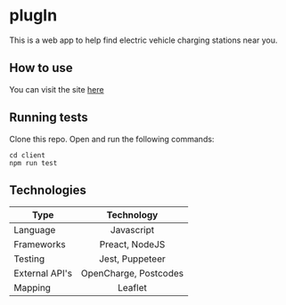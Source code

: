 plugIn
===================

This is a web app to help find electric vehicle charging stations near you. 

## How to use ##

You can visit the site [here](https://plug-in-app.herokuapp.com/)

## Running tests ##

Clone this repo.
Open and run the following commands: 
```
cd client 
npm run test
```

## Technologies ##


| Type        | Technology      | 
| -------------|:-------------:|
| Language     | Javascript |
| Frameworks   | Preact, NodeJS|
| Testing      | Jest, Puppeteer      |           
| External API's | OpenCharge, Postcodes|      
| Mapping | Leaflet|   


